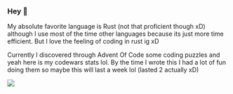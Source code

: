 ### Hey 👋

My absolute favorite language is Rust (not that proficient though xD) although I use most of the time other languages because its just more time efficient.
But I love the feeling of coding in rust ig xD


Currently I discovered through Advent Of Code some coding puzzles and yeah here is my codewars stats lol. By the time I wrote this 
I had a lot of fun doing them so maybe this will last a week lol (lasted 2 actually xD)

<a href="https://www.codewars.com/users/raphiell"><img src="https://www.codewars.com/users/raphiell/badges/large"></a>




<!--
**slayernominee/slayernominee** is a ✨ _special_ ✨ repository because its `README.md` (this file) appears on your GitHub profile.

Here are some ideas to get you started:

- 🔭 I’m currently working on ...
- 🌱 I’m currently learning ...
- 👯 I’m looking to collaborate on ...
- 🤔 I’m looking for help with ...
- 💬 Ask me about ...
- 📫 How to reach me: ...
- 😄 Pronouns: ...
- ⚡ Fun fact: ...
-->
